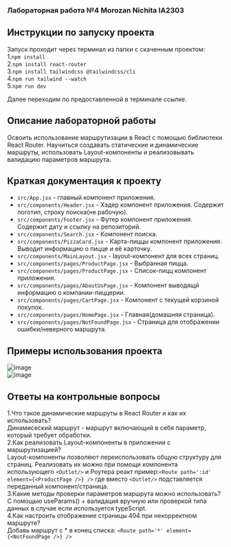 
### Лабораторная работа №4 Morozan Nichita IA2303
## Инструкции по запуску проекта

Запуск проходит через терминал из папки c скаченным проектом:  
1.`npm install`  
2.`npm install react-router`  
3.`npm install tailwindcss @tailwindcss/cli`  
4.`npm run tailwind --watch`  
5.`npm run dev`  

Далее переходим по предоставленной в терминале ссылке.

## Описание лабораторной работы
  Освоить использование маршрутизации в React с помощью библиотеки React Router. Научиться создавать статические и динамические маршруты, использовать Layout-компоненты и реализовывать валидацию параметров маршрута.
## Краткая документация к проекту
- `src/App.jsx` -  главный компонент приложения.
- `src/сomponents/Header.jsx` -  Хэдер компонент приложения. Содержит логотип, строку поиска(не рабочую).  
- `src/сomponents/Footer.jsx` -  Футер компонент приложения. Содержит дату и ссылку на репозиторий.
- `src/сomponents/Search.jsx` -  Компонент поиска.
- `src/сomponents/PizzaCard.jsx` - Карта-пиццы компонент приложения. Выводит информацию о пицце и её карточку.  
- `src/сomponents/MainLayout.jsx` -  layout-компонент для всех страниц.  
- `src/сomponents/pages/ProductPage.jsx` - Выбранная пицца.
- `src/сomponents/pages/ProductPage.jsx` - Список-пицц компонент приложения.  
- `src/сomponents/pages/AboutUsPage.jsx` - Компонент выводящй информацию о компании-пиццерии.  
- `src/сomponents/pages/CartPage.jsx` - Компонент с текущей корзиной покупок.   
- `src/сomponents/pages/HomePage.jsx` - Главная(домашняя страница).  
- `src/сomponents/pages/NotFoundPage.jsx` - Страница для отображении ошибки/неверного маршрута.  

 
## Примеры использования проекта  

![image](https://github.com/user-attachments/assets/6196f44f-bfcc-425f-bd40-11465dfacca2)  
![image](https://github.com/user-attachments/assets/00ab7701-e579-4cab-8518-3cf14bbefac9)


## Ответы на контрольные вопросы
  
1.Что такое динамические маршруты в React Router и как их использовать?  
Динамисеский маршрут - маршрут включающий в себя параметр, который требует обработки.  
2.Как реализовать Layout-компоненты в приложении с маршрутизацией?  
Layout-компоненты позволяют переиспользовать общую структуру для страниц. Реализовать их можно при помощи компонента  использующего `<Outlet/>` и Роутера реакт пример:` <Route path=':id' element={<ProductPage />} /> ` где вместо `<Outlet/>` подставляется переданный компонент/страница.  
3.Какие методы проверки параметров маршрута можно использовать?  
С помощью useParams() + валидация вручную или проверкой типа данных в случае если используется typeScript.  
4.Как настроить отображение страницы 404 при некорректном маршруте?  
Добавь маршрут с * в конец списка: `<Route path='*' element={<NotFoundPage />} /> `



